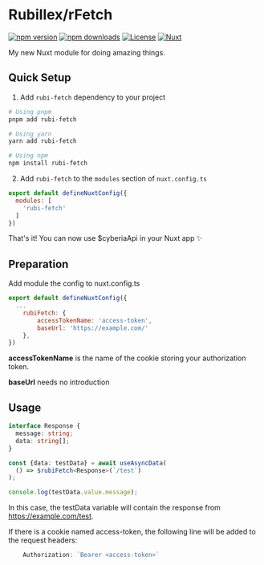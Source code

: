 <!--
Get your module up and running quickly.

Find and replace all on all files (CMD+SHIFT+F):
- Name: My Module
- Package name: my-module
- Description: My new Nuxt module
-->

# Rubillex/rFetch

[![npm version][npm-version-src]][npm-version-href]
[![npm downloads][npm-downloads-src]][npm-downloads-href]
[![License][license-src]][license-href]
[![Nuxt][nuxt-src]][nuxt-href]

My new Nuxt module for doing amazing things.

## Quick Setup

1. Add `rubi-fetch` dependency to your project

```bash
# Using pnpm
pnpm add rubi-fetch

# Using yarn
yarn add rubi-fetch

# Using npm
npm install rubi-fetch
```

2. Add `rubi-fetch` to the `modules` section of `nuxt.config.ts`

```js
export default defineNuxtConfig({
  modules: [
    'rubi-fetch'
  ]
})
```

That's it! You can now use $cyberiaApi in your Nuxt app ✨

## Preparation

Add module the config to nuxt.config.ts

```js
export default defineNuxtConfig({
  ...
    rubiFetch: {
        accessTokenName: 'access-token',
        baseUrl: 'https://example.com/'
    },
})
```

**accessTokenName** is the name of the cookie storing your authorization token.

**baseUrl** needs no introduction

## Usage

```ts
interface Response {
  message: string;
  data: string[];
}

const {data: testData} = await useAsyncData(
  () => $rubiFetch<Response>(`/test`)
);

console.log(testData.value.message);
```

In this case, the testData variable will contain the response from https://example.com/test.

If there is a cookie named access-token, the following line will be added to the request headers:

```js
    Authorization: `Bearer <access-token>`
```

<!-- Badges -->

[npm-version-src]: https://img.shields.io/npm/v/cyberia-api/latest.svg?style=flat&colorA=020420&colorB=00DC82

[npm-version-href]: https://npmjs.com/package/cyberia-api

[npm-downloads-src]: https://img.shields.io/npm/dm/cyberia-api.svg?style=flat&colorA=020420&colorB=00DC82

[npm-downloads-href]: https://npmjs.com/package/cyberia-api

[license-src]: https://img.shields.io/npm/l/cyberia-api.svg?style=flat&colorA=020420&colorB=00DC82

[license-href]: https://npmjs.com/package/cyberia-api

[nuxt-src]: https://img.shields.io/badge/Nuxt-020420?logo=nuxt.js

[nuxt-href]: https://nuxt.com
